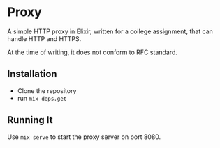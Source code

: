 # Proxy

A simple HTTP proxy in Elixir, written for a college assignment, that can handle
HTTP and HTTPS.

At the time of writing, it does not conform to RFC standard.

## Installation

- Clone the repository
- run `mix deps.get`

## Running It

Use `mix serve` to start the proxy server on port 8080.
